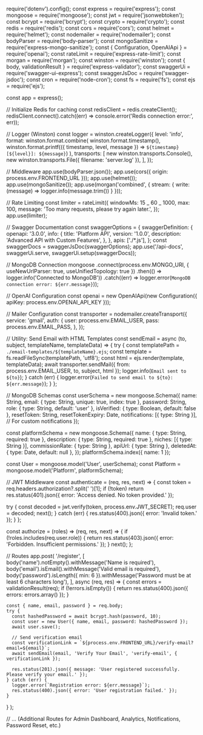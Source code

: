 require('dotenv').config();
const express = require('express');
const mongoose = require('mongoose');
const jwt = require('jsonwebtoken');
const bcrypt = require('bcrypt');
const crypto = require('crypto');
const redis = require('redis');
const cors = require('cors');
const helmet = require('helmet');
const nodemailer = require('nodemailer');
const bodyParser = require('body-parser');
const mongoSanitize = require('express-mongo-sanitize');
const { Configuration, OpenAIApi } = require('openai');
const rateLimit = require('express-rate-limit');
const morgan = require('morgan');
const winston = require('winston');
const { body, validationResult } = require('express-validator');
const swaggerUi = require('swagger-ui-express');
const swaggerJsDoc = require('swagger-jsdoc');
const cron = require('node-cron');
const fs = require('fs');
const ejs = require('ejs');

const app = express();

// Initialize Redis for caching
const redisClient = redis.createClient();
redisClient.connect().catch((err) => console.error('Redis connection error:', err));

// Logger (Winston)
const logger = winston.createLogger({
level: 'info',
format: winston.format.combine(
winston.format.timestamp(),
winston.format.printf(({ timestamp, level, message }) => `${timestamp} [${level}]: ${message}`)
),
transports: [
new winston.transports.Console(),
new winston.transports.File({ filename: 'server.log' }),
],
});

// Middleware
app.use(bodyParser.json());
app.use(cors({ origin: process.env.FRONTEND_URL }));
app.use(helmet());
app.use(mongoSanitize());
app.use(morgan('combined', { stream: { write: (message) => logger.info(message.trim()) } }));

// Rate Limiting
const limiter = rateLimit({
windowMs: 15 _ 60 _ 1000,
max: 100,
message: 'Too many requests, please try again later.',
});
app.use(limiter);

// Swagger Documentation
const swaggerOptions = {
swaggerDefinition: {
openapi: '3.0.0',
info: {
title: 'Platform API',
version: '1.0.0',
description: 'Advanced API with Custom Features',
},
},
apis: ['./*.js'],
};
const swaggerDocs = swaggerJsDoc(swaggerOptions);
app.use('/api-docs', swaggerUi.serve, swaggerUi.setup(swaggerDocs));

// MongoDB Connection
mongoose
.connect(process.env.MONGO_URI, { useNewUrlParser: true, useUnifiedTopology: true })
.then(() => logger.info('Connected to MongoDB'))
.catch((err) => logger.error(`MongoDB connection error: ${err.message}`));

// OpenAI Configuration
const openai = new OpenAIApi(new Configuration({ apiKey: process.env.OPENAI_API_KEY }));

// Mailer Configuration
const transporter = nodemailer.createTransport({
service: 'gmail',
auth: {
user: process.env.EMAIL_USER,
pass: process.env.EMAIL_PASS,
},
});

// Utility: Send Email with HTML Templates
const sendEmail = async (to, subject, templateName, templateData) => {
try {
const templatePath = `./email-templates/${templateName}.ejs`;
const template = fs.readFileSync(templatePath, 'utf8');
const html = ejs.render(template, templateData);
await transporter.sendMail({ from: process.env.EMAIL_USER, to, subject, html });
logger.info(`Email sent to ${to}`);
} catch (err) {
logger.error(`Failed to send email to ${to}: ${err.message}`);
}
};

// MongoDB Schemas
const userSchema = new mongoose.Schema({
name: String,
email: { type: String, unique: true, index: true },
password: String,
role: { type: String, default: 'user' },
isVerified: { type: Boolean, default: false },
resetToken: String,
resetTokenExpiry: Date,
notifications: [{ type: String }], // For custom notifications
});

const platformSchema = new mongoose.Schema({
name: { type: String, required: true },
description: { type: String, required: true },
niches: [{ type: String }],
commissionRate: { type: String },
apiUrl: { type: String },
deletedAt: { type: Date, default: null },
});
platformSchema.index({ name: 1 });

const User = mongoose.model('User', userSchema);
const Platform = mongoose.model('Platform', platformSchema);

// JWT Middleware
const authenticate = (req, res, next) => {
const token = req.headers.authorization?.split(' ')[1];
if (!token) return res.status(401).json({ error: 'Access denied. No token provided.' });

try {
const decoded = jwt.verify(token, process.env.JWT_SECRET);
req.user = decoded;
next();
} catch (err) {
res.status(400).json({ error: 'Invalid token.' });
}
};

const authorize = (roles) => (req, res, next) => {
if (!roles.includes(req.user.role)) {
return res.status(403).json({ error: 'Forbidden. Insufficient permissions.' });
}
next();
};

// Routes
app.post(
'/register',
[
body('name').notEmpty().withMessage('Name is required'),
body('email').isEmail().withMessage('Valid email is required'),
body('password').isLength({ min: 6 }).withMessage('Password must be at least 6 characters long'),
],
async (req, res) => {
const errors = validationResult(req);
if (!errors.isEmpty()) {
return res.status(400).json({ errors: errors.array() });
}

    const { name, email, password } = req.body;
    try {
      const hashedPassword = await bcrypt.hash(password, 10);
      const user = new User({ name, email, password: hashedPassword });
      await user.save();

      // Send verification email
      const verificationLink = `${process.env.FRONTEND_URL}/verify-email?email=${email}`;
      await sendEmail(email, 'Verify Your Email', 'verify-email', { verificationLink });

      res.status(201).json({ message: 'User registered successfully. Please verify your email.' });
    } catch (err) {
      logger.error(`Registration error: ${err.message}`);
      res.status(400).json({ error: 'User registration failed.' });
    }

}
);

// ... (Additional Routes for Admin Dashboard, Analytics, Notifications, Password Reset, etc.)
